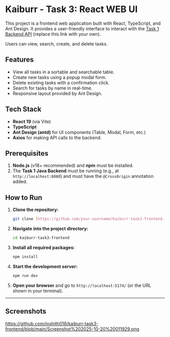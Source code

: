 # Kaiburr - Task 3: React WEB UI

This project is a frontend web application built with React, TypeScript, and Ant Design. It provides a user-friendly interface to interact with the [Task 1 Backend API](https://github.com/your-username/kaiburr-task1-backend) (replace this link with your own).

Users can view, search, create, and delete tasks.

## Features

* View all tasks in a sortable and searchable table.
* Create new tasks using a popup modal form.
* Delete existing tasks with a confirmation click.
* Search for tasks by name in real-time.
* Responsive layout provided by Ant Design.

## Tech Stack

* **React 19** (via Vite)
* **TypeScript**
* **Ant Design (antd)** for UI components (Table, Modal, Form, etc.)
* **Axios** for making API calls to the backend.

## Prerequisites

1.  **Node.js** (v18+ recommended) and **npm** must be installed.
2.  The **Task 1 Java Backend** must be running (e.g., at `http://localhost:8080`) and must have the `@CrossOrigin` annotation added.

## How to Run

1.  **Clone the repository:**
    ```bash
    git clone [https://github.com/your-username/kaiburr-task3-frontend.git](https://github.com/your-username/kaiburr-task3-frontend.git)
    ```

2.  **Navigate into the project directory:**
    ```bash
    cd kaiburr-task3-frontend
    ```

3.  **Install all required packages:**
    ```bash
    npm install
    ```

4.  **Start the development server:**
    ```bash
    npm run dev
    ```

5.  **Open your browser** and go to `http://localhost:5174/` (or the URL shown in your terminal).

---

## Screenshots
https://github.com/joshith018/kaiburr-task3-frontend/blob/main/Screenshot%202025-10-20%20011929.png




